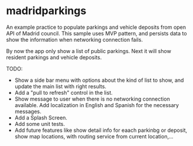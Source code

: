 # madridparkings

An example practice to populate parkings and vehicle deposits from open API of Madrid council. 
This sample uses MVP pattern, and persists data to show the information when networking connection fails.

By now the app only show a list of public parkings. Next it will show resident parkings and vehicle deposits.

TODO: 

- Show a side bar menu with options about the kind of list to show, and update the main list with right results.
- Add a "pull to refresh" control in the list.
- Show message to user when there is no networking connection available. Add localization in English and Spanish for the necessary messages.
- Add a Splash Screen.
- Add some unit tests.
- Add future features like show detail info for eaach parkinbg or deposit, show map locations, with routing service from current location,...
